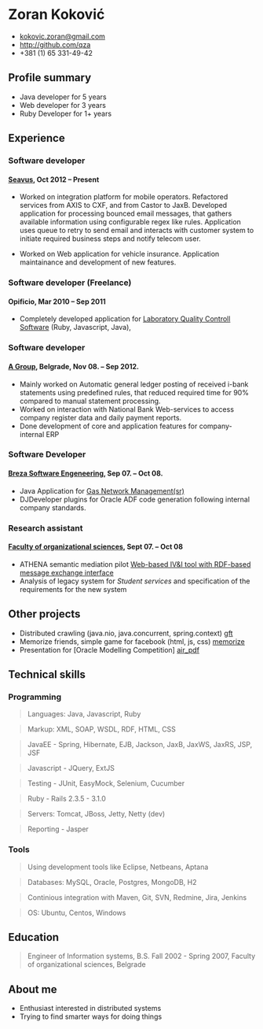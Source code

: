 # Zoran Koković

 * <kokovic.zoran@gmail.com>
 * <http://github.com/qza>
 * +381 (1) 65 331-49-42

## Profile summary

 * Java developer for 5 years
 * Web developer for 3 years
 * Ruby Developer for 1+ years
 
## Experience

### Software developer

#### [Seavus][sea], Oct 2012 – Present

 * Worked on integration platform for mobile operators. Refactored services from AXIS to CXF, and from Castor to JaxB.
   Developed application for processing bounced email messages, that gathers available information using configurable
   regex like rules. Application uses queue to retry to send email and interacts with customer system to initiate 
   required business steps and notify telecom user. 

 * Worked on Web application for vehicle insurance. Application maintainance and development of new features.

### Software developer (Freelance)

#### Opificio, Mar 2010 – Sep 2011

 * Completely developed application for [Laboratory Quality Controll Software][scr] (Ruby, Javascript, Java), 

### Software developer

#### [A Group][agr], Belgrade, Nov 08. – Sep 2012.

 * Mainly worked on Automatic general ledger posting of received i-bank statements using predefined rules, that reduced
   required time for 90% compared to manual statement processing.
 * Worked on interaction with National Bank Web-services to access company register data and daily payment reports.
 * Done development of core and application features for company-internal ERP

### Software Developer

#### [Breza Software Engeneering][bse], Sep 07. – Oct 08.

 * Java Application for [Gas Network Management(sr)][gas]
 * DJDeveloper plugins for Oracle ADF code generation following internal company standards.

### Research assistant

#### [Faculty of organizational sciences][fon], Sept 07. – Oct 08

 * ATHENA semantic mediation pilot [Web-based IV&I tool with RDF-based message exchange interface][apo]
 * Analysis of legacy system for *Student services* and specification of the requirements for the new system

## Other projects

 * Distributed crawling (java.nio, java.concurrent, spring.context) [gft]
 * Memorize friends, simple game for facebook (html, js, css) [memorize]
 * Presentation for [Oracle Modelling Competition] [air_pdf]

[apo]:http://sourceforge.net/projects/apolon/
[gas]:http://www.brezasoftware.com/brosure/BrezaGAS.pdf
[bse]:http://www.brezasoftware.com/
[agr]:http://www.agroupm.com/
[fon]:http://www.labis.fon.rs/
[sea]:http://www.seavus.com/

[air_pdf]: http://qza.github.com/Resume/OracleAcademyFinal.pdf
[scr]: http://qza.github.com/Resume/album.html
[memorize]: https://github.com/qza/MemorizeFriends
[gft]: https://github.com/qza/gft-crw

## Technical skills

### Programming

 > Languages: Java, Javascript, Ruby
 
 > Markup:  XML, SOAP, WSDL, RDF, HTML, CSS
 
 > JavaEE - Spring, Hibernate, EJB, Jackson, JaxB, JaxWS, JaxRS, JSP, JSF

 > Javascript - JQuery, ExtJS

 > Testing - JUnit, EasyMock, Selenium, Cucumber
 
 > Ruby - Rails 2.3.5 - 3.1.0
 
 > Servers: Tomcat, JBoss, Jetty, Netty (dev)
 
 > Reporting - Jasper
  
### Tools

 > Using development tools like Eclipse, Netbeans, Aptana
 
 > Databases: MySQL, Oracle, Postgres, MongoDB, H2
 
 > Continious integration with Maven, Git, SVN, Redmine, Jira, Jenkins
 
 > OS: Ubuntu, Centos, Windows


## Education

 > Engineer of Information systems, B.S. Fall 2002 - Spring 2007, Faculty of organizational sciences, Belgrade

## About me

 * Enthusiast interested in distributed systems
 * Trying to find smarter ways for doing things
